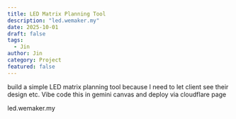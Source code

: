 ```yaml
---
title: LED Matrix Planning Tool
description: "led.wemaker.my"
date: 2025-10-01
draft: false
tags:
  - Jin
author: Jin
category: Project
featured: false
---
```


build a simple LED matrix planning tool because I need to let client see their design etc. Vibe code this in gemini canvas and deploy via cloudflare page

led.wemaker.my
